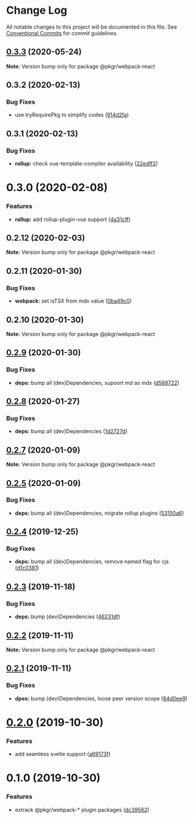 # Change Log

All notable changes to this project will be documented in this file.
See [Conventional Commits](https://conventionalcommits.org) for commit guidelines.

## [0.3.3](https://github.com/rx-ts/pkgr/compare/@pkgr/webpack-react@0.3.2...@pkgr/webpack-react@0.3.3) (2020-05-24)

**Note:** Version bump only for package @pkgr/webpack-react





## 0.3.2 (2020-02-13)


### Bug Fixes

* use tryRequirePkg to simplify codes ([914d2fa](https://github.com/rx-ts/pkgr/commit/914d2fa9d6de6dfd94d55d21d01aa4d2152a51fc))





## 0.3.1 (2020-02-13)


### Bug Fixes

* **rollup:** check vue-template-compiler availability ([22edff2](https://github.com/rx-ts/pkgr/commit/22edff2dfb97fe071ff8b9ad4fce4f0c99d09419))





# 0.3.0 (2020-02-08)


### Features

* **rollup:** add rollup-plugin-vue support ([4a31cff](https://github.com/rx-ts/pkgr/commit/4a31cff46d04c0d4182bcb249ea86ec77d2a0b57))





## 0.2.12 (2020-02-03)

**Note:** Version bump only for package @pkgr/webpack-react





## 0.2.11 (2020-01-30)


### Bug Fixes

* **webpack:** set isTSX from mdx value ([0ba49c0](https://github.com/rx-ts/pkgr/commit/0ba49c0e2a553e02afb62e6b655b9d90eb514cba))





## 0.2.10 (2020-01-30)

**Note:** Version bump only for package @pkgr/webpack-react





## [0.2.9](https://github.com/rx-ts/pkgr/compare/@pkgr/webpack-react@0.2.8...@pkgr/webpack-react@0.2.9) (2020-01-30)


### Bug Fixes

* **deps:** bump all (dev)Dependencies, supoort md as mdx ([d588722](https://github.com/rx-ts/pkgr/commit/d58872294ba3341a5810a52bd93df55fdf3081d6))





## [0.2.8](https://github.com/rx-ts/pkgr/compare/@pkgr/webpack-react@0.2.7...@pkgr/webpack-react@0.2.8) (2020-01-27)


### Bug Fixes

* **deps:** bump all (dev)Dependencies ([1d2727d](https://github.com/rx-ts/pkgr/commit/1d2727d9a14ff65e7a46c049feb9aec6824b78bf))





## [0.2.7](https://github.com/rx-ts/pkgr/compare/@pkgr/webpack-react@0.2.5...@pkgr/webpack-react@0.2.7) (2020-01-09)

**Note:** Version bump only for package @pkgr/webpack-react





## [0.2.5](https://github.com/rx-ts/pkgr/compare/@pkgr/webpack-react@0.2.4...@pkgr/webpack-react@0.2.5) (2020-01-09)


### Bug Fixes

* **deps:** bump all (dev)Dependencies, migrate rollup plugins ([53150a6](https://github.com/rx-ts/pkgr/commit/53150a6994799795dacc3b368aa7ca7276964598))





## [0.2.4](https://github.com/rx-ts/pkgr/compare/@pkgr/webpack-react@0.2.3...@pkgr/webpack-react@0.2.4) (2019-12-25)


### Bug Fixes

* **deps:** bump all (dev)Dependencies, remove named flag for cjs ([d1c0381](https://github.com/rx-ts/pkgr/commit/d1c03815fb0061065113be22c45e64443013d89c))





## [0.2.3](https://github.com/rx-ts/pkgr/compare/@pkgr/webpack-react@0.2.2...@pkgr/webpack-react@0.2.3) (2019-11-18)


### Bug Fixes

* **deps:** bump (dev)Dependencies ([46231df](https://github.com/rx-ts/pkgr/commit/46231df4592b709b60a73e271b007cc2eaa6a50a))





## [0.2.2](https://github.com/rx-ts/pkgr/compare/@pkgr/webpack-react@0.2.1...@pkgr/webpack-react@0.2.2) (2019-11-11)

**Note:** Version bump only for package @pkgr/webpack-react





## [0.2.1](https://github.com/rx-ts/pkgr/compare/@pkgr/webpack-react@0.2.0...@pkgr/webpack-react@0.2.1) (2019-11-11)


### Bug Fixes

* **dpes:** bump (dev)Dependencies, loose peer version scope ([84d0ee9](https://github.com/rx-ts/pkgr/commit/84d0ee9aec46b5aca921d587badd2bfea7ea7d30))





# [0.2.0](https://github.com/rx-ts/pkgr/compare/@pkgr/webpack-react@0.1.0...@pkgr/webpack-react@0.2.0) (2019-10-30)


### Features

* add seamless svelte support ([a69173f](https://github.com/rx-ts/pkgr/commit/a69173fdd4e6f543b5b353a2c2501b15217918b2))





# 0.1.0 (2019-10-30)


### Features

* extrack @pkgr/webpack-* plugin packages ([dc39582](https://github.com/rx-ts/pkgr/commit/dc39582f16f49cb5067fce5a1d95eb78966246b6))
